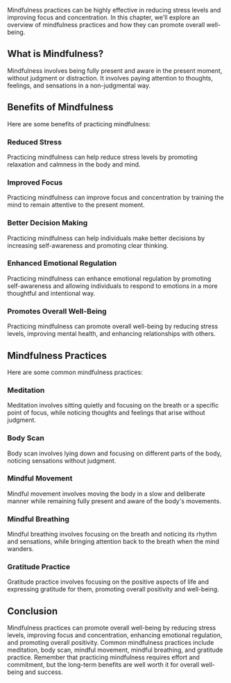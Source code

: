 
Mindfulness practices can be highly effective in reducing stress levels and improving focus and concentration. In this chapter, we'll explore an overview of mindfulness practices and how they can promote overall well-being.

What is Mindfulness?
--------------------

Mindfulness involves being fully present and aware in the present moment, without judgment or distraction. It involves paying attention to thoughts, feelings, and sensations in a non-judgmental way.

Benefits of Mindfulness
-----------------------

Here are some benefits of practicing mindfulness:

### Reduced Stress

Practicing mindfulness can help reduce stress levels by promoting relaxation and calmness in the body and mind.

### Improved Focus

Practicing mindfulness can improve focus and concentration by training the mind to remain attentive to the present moment.

### Better Decision Making

Practicing mindfulness can help individuals make better decisions by increasing self-awareness and promoting clear thinking.

### Enhanced Emotional Regulation

Practicing mindfulness can enhance emotional regulation by promoting self-awareness and allowing individuals to respond to emotions in a more thoughtful and intentional way.

### Promotes Overall Well-Being

Practicing mindfulness can promote overall well-being by reducing stress levels, improving mental health, and enhancing relationships with others.

Mindfulness Practices
---------------------

Here are some common mindfulness practices:

### Meditation

Meditation involves sitting quietly and focusing on the breath or a specific point of focus, while noticing thoughts and feelings that arise without judgment.

### Body Scan

Body scan involves lying down and focusing on different parts of the body, noticing sensations without judgment.

### Mindful Movement

Mindful movement involves moving the body in a slow and deliberate manner while remaining fully present and aware of the body's movements.

### Mindful Breathing

Mindful breathing involves focusing on the breath and noticing its rhythm and sensations, while bringing attention back to the breath when the mind wanders.

### Gratitude Practice

Gratitude practice involves focusing on the positive aspects of life and expressing gratitude for them, promoting overall positivity and well-being.

Conclusion
----------

Mindfulness practices can promote overall well-being by reducing stress levels, improving focus and concentration, enhancing emotional regulation, and promoting overall positivity. Common mindfulness practices include meditation, body scan, mindful movement, mindful breathing, and gratitude practice. Remember that practicing mindfulness requires effort and commitment, but the long-term benefits are well worth it for overall well-being and success.
